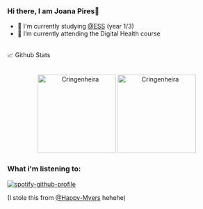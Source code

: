 ### Hi there, I am Joana Pires👋 ###
- 🔭 I'm currently studying [@ESS]("https://www.ess.ipp.pt/") (year 1/3) <br>
- 🌱 I’m currently attending the Digital Health course <br>
<br>
📈 Github Stats
<br> <br>
<p align = "center">
  <img height="180em" src="https://github-readme-stats.vercel.app/api?username=Cringenheira&show_icons=true&theme=dark&include_all_commits=true&count_private=true" alt="Cringenheira">
  <img height="180em" src="https://github-readme-stats.vercel.app/api/top-langs/?username=Cringenheira&hide=makefile,cmake,tex&layout=compact&theme=dark&include_all_commits=true&count_private=true&show_icons=true" alt="Cringenheira"> 
</p>


### What i'm listening to: ###

[![spotify-github-profile](https://spotify-github-profile.vercel.app/api/view?uid=217b3qrzei2wnl5pyl74nrffa&cover_image=true&theme=novatorem&show_offline=false&background_color=0f0000&interchange=false&bar_color=57c738&bar_color_cover=true)](https://spotify-github-profile.vercel.app/api/view?uid=217b3qrzei2wnl5pyl74nrffa&redirect=true)

(I stole this from [@Happy-Myers](https://github.com/Happy-Myers) hehehe)
